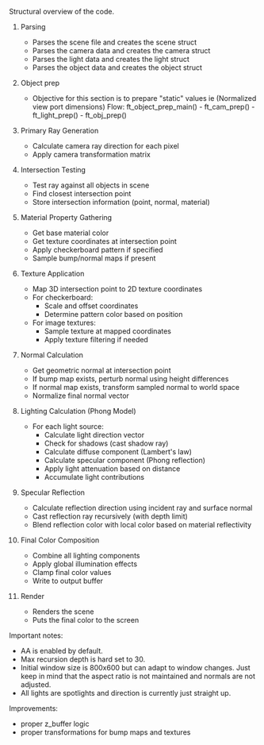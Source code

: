 Structural overview of the code.

1. Parsing
    - Parses the scene file and creates the scene struct
    - Parses the camera data and creates the camera struct
    - Parses the light data and creates the light struct
    - Parses the object data and creates the object struct

2. Object prep
    - Objective for this section is to prepare "static" values ie (Normalized view port dimensions)
    Flow:
        ft_object_prep_main()
            - ft_cam_prep()
            - ft_light_prep()
            - ft_obj_prep()

3. Primary Ray Generation
   - Calculate camera ray direction for each pixel
   - Apply camera transformation matrix

4. Intersection Testing
   - Test ray against all objects in scene
   - Find closest intersection point
   - Store intersection information (point, normal, material)

5. Material Property Gathering
   - Get base material color
   - Get texture coordinates at intersection point
   - Apply checkerboard pattern if specified
   - Sample bump/normal maps if present

6. Texture Application
   - Map 3D intersection point to 2D texture coordinates
   - For checkerboard:
     - Scale and offset coordinates
     - Determine pattern color based on position
   - For image textures:
     - Sample texture at mapped coordinates
     - Apply texture filtering if needed

7. Normal Calculation
   - Get geometric normal at intersection point
   - If bump map exists, perturb normal using height differences
   - If normal map exists, transform sampled normal to world space
   - Normalize final normal vector

8. Lighting Calculation (Phong Model)
   - For each light source:
     - Calculate light direction vector
     - Check for shadows (cast shadow ray)
     - Calculate diffuse component (Lambert's law)
     - Calculate specular component (Phong reflection)
     - Apply light attenuation based on distance
     - Accumulate light contributions

9. Specular Reflection
   - Calculate reflection direction using incident ray and surface normal
   - Cast reflection ray recursively (with depth limit)
   - Blend reflection color with local color based on material reflectivity

10. Final Color Composition
    - Combine all lighting components
    - Apply global illumination effects
    - Clamp final color values
    - Write to output buffer

11. Render
    - Renders the scene
    - Puts the final color to the screen

Important notes:
- AA is enabled by default.
- Max recursion depth is hard set to 30.
- Initial window size is 800x600 but can adapt to window changes. Just keep in mind that the aspect ratio is not maintained and normals are not adjusted.
- All lights are spotlights and direction is currently just straight up.

Improvements:
- proper z_buffer logic
- proper transformations for bump maps and textures

